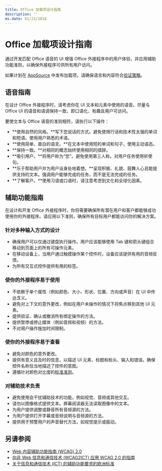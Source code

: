 ```yaml
---
title: Office 加载项设计指南
description: ''
ms.date: 01/23/2018
---
```




# <a name="office-add-in-design-guidelines"></a>Office 加载项设计指南

通过开发匹配 Office 语音的 UI 增强 Office 外接程序中的用户体验，并应用辅助功能准则，以确保外接程序可供所有用户访问。

如果计划在 [AppSource](https://docs.microsoft.com/zh-cn/office/dev/store/submit-to-the-office-store) 中发布加载项，请确保语言和内容符合[验证策略](https://docs.microsoft.com/zh-cn/office/dev/store/validation-policies)。

## <a name="voice-guidelines"></a>语音指南 

在设计 Office 外接程序时，请考虑你在 UI 文本和元素中使用的语音。尽量与 Office UI 的语音和语调保持一致，即口语化、有趣且用户可访问。 

要使文本与 Office 语音的准则相符，请执行以下操作：

- **使用自然的风格。**写下您说话的方式。避免使用行话和技术性太强的单词和短语。使用用户熟悉的术语。
- **使用简单、直白的语言。**在文本中使用短的单词和句子，使用主动语态。 
- **保持一致。**对相同的概念始终使用相同的措辞。
- **吸引用户。**将用户称为“您”。避免使用第三人称。对用户任务使用祈使句。
- **乐于帮助用户并为用户设身处地着想。**呈现积极、礼貌、鼓舞人心且能提供支持的文本。强调用户能够完成的任务，而不是无法完成的任务。
- **了解客户。**使用习语或口语时，请注意考虑到文化和全球化因素。

## <a name="accessibility-guidelines"></a>辅助功能指南

在设计和开发 Office 外接程序时，你将需要确保所有潜在用户和客户都能够成功使用你的外接程序。请应用以下准则，确保所有目标用户都能访问你的解决方案。

### <a name="design-for-multiple-input-methods"></a>针对多种输入方式的设计

- 确保用户可以仅通过键盘执行操作。用户应该能够使用 Tab 键和箭头键组合移动到页面上的所有可操作元素。
- 在移动设备上，当用户通过触摸操作某个控件时，设备应该提供有用的音频反馈。
- 为所有交互式控件提供有用的标签。 

### <a name="make-your-add-in-easy-to-use"></a>使你的外接程序易于使用

- 不依赖于单个属性（例如颜色、大小、形状、位置、方向或声音）在 UI 中传达含义。
- 避免对上下文的意外更改，例如在用户未操作的情况下将焦点移到其他 UI 元素。
- 提供验证、确认或撤消所有绑定操作的方法。
- 提供暂停或停止媒体（例如音频和视频）的方法。
- 不对用户操作施加时间限制。

### <a name="make-your-add-in-easy-to-see"></a>使你的外接程序易于查看

- 避免对颜色的意外更改。
- 提供有意义且及时的信息，以描述 UI 元素、标题和标头、输入和错误。确保控件名称恰当地描述了控件的意图。
- 遵循针对颜色对比度的[标准准则](http://www.w3.org/TR/UNDERSTANDING-WCAG20/visual-audio-contrast-contrast.html)。

### <a name="account-for-assistive-technologies"></a>对辅助技术负责

- 避免使用会干扰辅助技术的功能，例如视觉、音频或其他交互。
- 请勿以图像格式提供文本。屏幕阅读器无法读取图像中的文本。
- 为用户提供调整或静音所有音频源的方法。
- 为用户提供打开字幕或音频说明与音频源的方法。
- 提供用于预警用户的声音替代方法，如视觉提示或振动。

## <a name="see-also"></a>另请参阅

- [Web 内容辅助功能指南 (WCAG) 2.0](http://www.w3.org/TR/wcag2ict/#REF-WCAG20)
- [向非 Web 信息和通信技术 (WCAG2ICT) 应用 WCAG 2.0 的指南](http://www.w3.org/TR/wcag2ict/)
- [关于信息和通信技术 (ICT) 的辅助功能要求的欧洲标准](http://www.etsi.org/deliver/etsi_en/301500_301599/301549/01.00.00_20/en_301549v010000c.pdf) 




